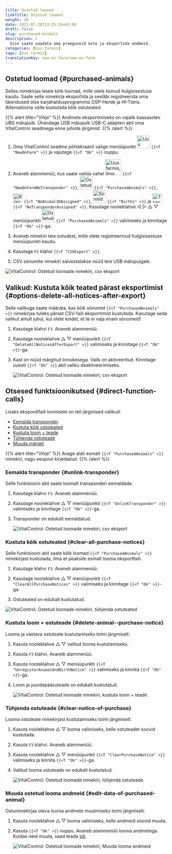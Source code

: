 ```yaml
---
title: Ostetud loomad
linkTitle: Ostetud loomad
weight: 20
date: 2023-07-28T13:25:28+02:00
draft: false
slug: purchased-animals
description: >
  Siin saate vaadata oma praeguseid oste ja eksportida andmeid.
categories: [Uus farmis]
tags: [Uus farmis]
translationKey: new-on-farm/new-on-farm
---
```

## Ostetud loomad {#purchased-animals}

Selles nimekirjas leiate kõik loomad, mille olete loonud hulgisisestuse kaudu. Saate selle nimekirja eksportida ja seeläbi registreerida oma täiendused otse karjahaldusprogrammis DSP-Herde ja HI-Tieris. Alternatiivina võite kustutada kõik ostuteated.

{{% alert title="Vihje" %}}
Andmete eksportimiseks on vajalik kaasasolev UBS mälupulk. Ühendage USB mälupulk USB-C adapteri abil oma VitalControl seadmega enne juhiste järgimist.
{{% /alert %}}

1. Oma VitalControl seadme põhiekraanil valige menüüpunkt <img src="/icons/main/new-on-farm.svg" width="40" align="bottom" alt="Uus farmis" /> `{{<T "NewOnFarm" >}}` ja vajutage `{{<T "Ok" >}}` nuppu.

2. Avaneb alammenüü, kus saate valida vahel <img src="/icons/registration/new-on-farm-no-transponder.svg" width="50" align="bottom" alt="Uus farmis, ilma transponderita" /> `{{<T "NewOnFarmNoTransponder" >}}`, <img src="/icons/main/new-on-farm.svg" width="40" align="bottom" alt="Ostetud loomad" /> `{{<T "PurchasedAnimals" >}}`, <img src="/icons/registration/no-eartag-number.svg" width="30" align="bottom" alt="Riiklikku loomanumbrit pole määratud" /> `{{<T "NoAnimalIDAssigned" >}}`, <img src="/icons/main/births.svg" width="40" align="bottom" alt="Sünnid" /> `{{<T "Births" >}}` ja <img src="/icons/registration/no-transponder.svg" width="30" align="bottom" alt="Transponderit pole määratud" /> `{{<T "NoTransponderAssigned" >}}`. Kasutage nooleklahve ◁ ▷ △ ▽ menüüpunkti <img src="/icons/main/new-on-farm.svg" width="40" align="bottom" alt="Ostetud loomad" /> `{{<T "PurchasedAnimals" >}}` valimiseks ja kinnitage `{{<T "Ok" >}}`-ga.

3. Avaneb nimekiri teie ostudest, mille olete registreerinud hulgisisestuse menüüpunkti kaudu.

4. Kasutage `F2` klahvi `{{<T "CSVExport" >}}`.

5. CSV sõnumite nimekiri salvestatakse nüüd teie USB mälupulgale.

![VitalControl: Ostetud loomade nimekiri, csv eksport](../images/purchasedanimals.png "Ostetud loomad, csv eksport")

## Valikud: Kustuta kõik teated pärast eksportimist {#options-delete-all-notices-after-export}

Selle valikuga saate määrata, kas kõik sõnumid `{{<T "PurchasedAnimals" >}}` nimekirjas tuleks pärast CSV-faili eksportimist kustutada. Kasutage seda valikut ainult juhul, kui olete kindel, et te ei vaja enam sõnumeid!

1. Kasutage klahvi `F3`. Avaneb alammenüü.

2. Kasutage nooleklahve △ ▽ menüüpunkti `{{<T "DeleteAllNoticesAfterExport" >}}` valimiseks ja kinnitage `{{<T "Ok" >}}`-ga.

3. Kast on nüüd märgitud linnukesega. Valik on aktiveeritud. Kinnitage uuesti `{{<T "Ok" >}}` abil valiku deaktiveerimiseks.

    ![VitalControl: Ostetud loomade nimekiri, csv eksport](../images/delete-all.png "Kustuta kõik teated pärast eksportimist")

## Otsesed funktsioonikutsed {#direct-function-calls}

Lisaks ekspordifaili loomisele on teil järgmised valikud:

- [Eemalda transponder](#unlink-transponder)
- [Kustuta kõik ostuteated](#clear-all-purchase-notices)
- [Kustuta loom + teade](#delete-animal--purchase-notice)
- [Tühjenda ostuteade](#clear-notice-of-purchase)
- [Muuda märget](#edit-data-of-purchased-animal)

{{% alert title="Vihje" %}}
Avage alati esmalt `{{<T "PurchasedAnimals" >}}` nimekiri, nagu eespool kirjeldatud.
{{% /alert %}}

### Eemalda transponder {#unlink-transponder}

Selle funktsiooni abil saate loomalt transponderi eemaldada.

1. Kasutage klahvi `F3`. Avaneb alammenüü.

2. Kasutage nooleklahve △ ▽ menüüpunkti `{{<T "UnlinkTransponder" >}}` valimiseks ja kinnitage `{{<T "Ok" >}}`-ga.

3. Transponder on edukalt eemaldatud.

    ![VitalControl: Ostetud loomade nimekiri, csv eksport](../images/unlink-transponder.png "Ostetud loomad, transponderi eemaldamine")

### Kustuta kõik ostuteated {#clear-all-purchase-notices}

Selle funktsiooni abil saate kõik loomad `{{<T "PurchasedAnimals" >}}` nimekirjast kustutada, ilma et peaksite esmalt looma eksportfaili.

1. Kasutage klahvi `F3`. Avaneb alammenüü.

2. Kasutage nooleklahve △ ▽ menüüpunkti `{{<T "ClearAllPurchaseNotices" >}}` valimiseks ja kinnitage `{{<T "Ok" >}}`-ga.

3. Ostuteated on edukalt kustutatud.

![VitalControl: Ostetud loomade nimekiri, tühjenda ostuteated](../images/clear.png "Tühjenda kõik ostuteated")

### Kustuta loom + ostuteade {#delete-animal--purchase-notice}

Looma ja vastava ostuteate kustutamiseks toimi järgmiselt:

1. Kasuta nooleklahve △ ▽ valitud looma kustutamiseks.

2. Kasuta `F3` klahvi. Avaneb alammenüü.

3. Kasuta nooleklahve △ ▽ menüüpunkti `{{<T "UnregisterAnimalAndBirthNotice" >}}` valimiseks ja kinnita `{{<T "Ok" >}}`-ga.

4. Loom ja juurdepääsuteade on edukalt kustutatud.

    ![VitalControl: Ostetud loomade nimekiri, kustuta loom + teade](../images/delete.png "Kustuta loom + teade")

### Tühjenda ostuteade {#clear-notice-of-purchase}

Looma ostuteate nimekirjast kustutamiseks toimi järgmiselt:

1. Kasuta nooleklahve △ ▽ looma valimiseks, kelle ostuteadet soovid kustutada.

2. Kasuta `F3` klahvi. Avaneb alammenüü.

3. Kasuta nooleklahve △ ▽ menüüpunkti `{{<T "ClearPurchaseNotice" >}}` valimiseks ja kinnita `{{<T "Ok" >}}`-ga.

4. Valitud looma ostuteade on edukalt kustutatud.

    ![VitalControl: Ostetud loomade nimekiri, tühjenda ostuteade](../images/clearnotice.png "Tühjenda ostuteade")

### Muuda ostetud looma andmeid {#edit-data-of-purchased-animal}

Ostunimekirjas oleva looma andmete muutmiseks toimi järgmiselt:

1. Kasuta nooleklahve △ ▽ looma valimiseks, kelle andmeid soovid muuta.

2. Kasuta `{{<T "Ok" >}}` nuppu. Avaneb alammenüü looma andmetega. Kuidas neid muuta, saad teada [siit](/et/docs/actions/edit/#edit-animal-data).

    ![VitalControl: Ostetud loomade nimekiri, Muuda looma andmeid](../images/edit.png "Muuda ostetud looma andmeid")

